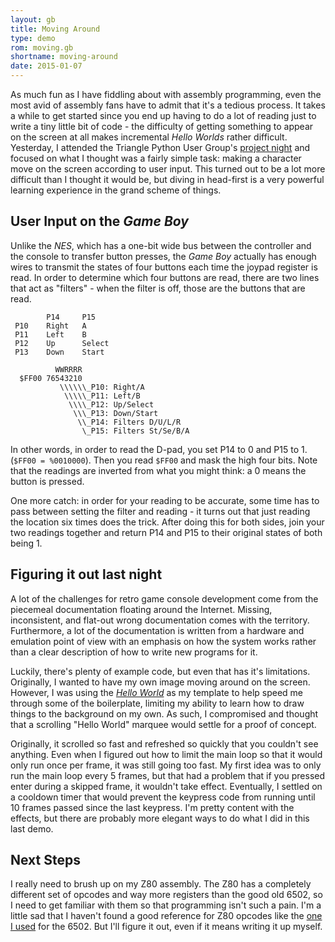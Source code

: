 ```yaml
---
layout: gb
title: Moving Around
type: demo
rom: moving.gb
shortname: moving-around
date: 2015-01-07
---
```


As much fun as I have fiddling about with assembly programming, even the most avid of assembly fans have to admit that it's a tedious process. It takes a while to get started since you end up having to do a lot of reading just to write a tiny little bit of code - the difficulty of getting something to appear on the screen at all makes incremental *Hello Worlds* rather difficult. Yesterday, I attended the Triangle Python User Group's [project night][] and focused on what I thought was a fairly simple task: making a character move on the screen according to user input. This turned out to be a lot more difficult than I thought it would be, but diving in head-first is a very powerful learning experience in the grand scheme of things.


User Input on the *Game Boy*
----------------------------
Unlike the *NES*, which has a one-bit wide bus between the controller and the console to transfer button presses, the *Game Boy* actually has enough wires to transmit the states of four buttons each time the joypad register is read. In order to determine which four buttons are read, there are two lines that act as "filters" - when the filter is off, those are the buttons that are read.

```
        P14     P15
 P10    Right   A
 P11    Left    B
 P12    Up      Select
 P13    Down    Start

          WWRRRR
  $FF00 76543210
           \\\\\\_P10: Right/A
            \\\\\_P11: Left/B
             \\\\_P12: Up/Select
              \\\_P13: Down/Start
               \\_P14: Filters D/U/L/R
                \_P15: Filters St/Se/B/A

```

In other words, in order to read the D-pad, you set P14 to 0 and P15 to 1. (```$FF00 = %0010000```). Then you read ```$FF00``` and mask the high four bits. Note that the readings are inverted from what you might think: a 0 means the button is pressed.

One more catch: in order for your reading to be accurate, some time has to pass between setting the filter and reading - it turns out that just reading the location six times does the trick. After doing this for both sides, join your two readings together and return P14 and P15 to their original states of both being 1.


Figuring it out last night
--------------------------
A lot of the challenges for retro game console development come from the piecemeal documentation floating around the Internet. Missing, inconsistent, and flat-out wrong documentation comes with the territory. Furthermore, a lot of the documentation is written from a hardware and emulation point of view with an emphasis on how the system works rather than a clear description of how to write new programs for it.

Luckily, there's plenty of example code, but even that has it's limitations. Originally, I wanted to have my own image moving around on the screen. However, I was using the *[Hello World][]* as my template to help speed me through some of the boilerplate, limiting my ability to learn how to draw things to the background on my own. As such, I compromised and thought that a scrolling "Hello World" marquee would settle for a proof of concept.

Originally, it scrolled so fast and refreshed so quickly that you couldn't see anything. Even when I figured out how to limit the main loop so that it would only run once per frame, it was still going too fast. My first idea was to only run the main loop every 5 frames, but that had a problem that if you pressed enter during a skipped frame, it wouldn't take effect. Eventually, I settled on a cooldown timer that would prevent the keypress code from running until 10 frames passed since the last keypress. I'm pretty content with the effects, but there are probably more elegant ways to do what I did in this last demo.


Next Steps
----------
I really need to brush up on my Z80 assembly. The Z80 has a completely different set of opcodes and way more registers than the good old 6502, so I need to get familiar with them so that programming isn't such a pain. I'm a little sad that I haven't found a good reference for Z80 opcodes like the [one I used][] for the 6502. But I'll figure it out, even if it means writing it up myself.



[project night]: http://tripython.org/Members/sgambino/jan-15-rpn/
[Hello World]: {{site.baseurl}}/demos/hello-gameboy
[one I used]: http://www.6502.org/tutorials/6502opcodes.html
